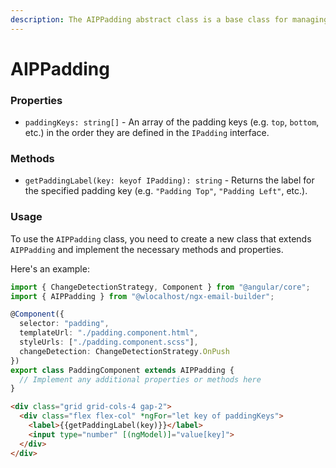 ```yaml
---
description: The AIPPadding abstract class is a base class for managing padding values.
---
```


# AIPPadding

### Properties

* `paddingKeys: string[]` - An array of the padding keys (e.g. `top`, `bottom`, etc.) in the order they are defined in the `IPadding` interface.

### Methods

* `getPaddingLabel(key: keyof IPadding): string` - Returns the label for the specified padding key (e.g. `"Padding Top"`, `"Padding Left"`, etc.).

### Usage

To use the `AIPPadding` class, you need to create a new class that extends `AIPPadding` and implement the necessary methods and properties.&#x20;

Here's an example:

```typescript
import { ChangeDetectionStrategy, Component } from "@angular/core";
import { AIPPadding } from "@wlocalhost/ngx-email-builder";

@Component({
  selector: "padding",
  templateUrl: "./padding.component.html",
  styleUrls: ["./padding.component.scss"],
  changeDetection: ChangeDetectionStrategy.OnPush
})
export class PaddingComponent extends AIPPadding {
  // Implement any additional properties or methods here
}
```

```html
<div class="grid grid-cols-4 gap-2">
  <div class="flex flex-col" *ngFor="let key of paddingKeys">
    <label>{{getPaddingLabel(key)}}</label>
    <input type="number" [(ngModel)]="value[key]">
  </div>
</div>
```
